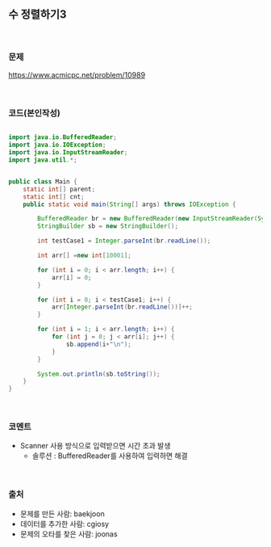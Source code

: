 수 정렬하기3
---

<br>

### 문제
https://www.acmicpc.net/problem/10989

<br>

### 코드(본인작성)

```java

import java.io.BufferedReader;
import java.io.IOException;
import java.io.InputStreamReader;
import java.util.*;


public class Main {
    static int[] parent;
    static int[] cnt;
    public static void main(String[] args) throws IOException {

        BufferedReader br = new BufferedReader(new InputStreamReader(System.in));
        StringBuilder sb = new StringBuilder();

        int testCase1 = Integer.parseInt(br.readLine());

        int arr[] =new int[10001];

        for (int i = 0; i < arr.length; i++) {
            arr[i] = 0;
        }

        for (int i = 0; i < testCase1; i++) {
            arr[Integer.parseInt(br.readLine())]++;
        }

        for (int i = 1; i < arr.length; i++) {
            for (int j = 0; j < arr[i]; j++) {
                sb.append(i+"\n");
            }
        }

        System.out.println(sb.toString());
    }
}

```


<br>

### 코멘트
- Scanner 사용 방식으로 입력받으면 시간 초과 발생
  - 솔루션 : BufferedReader를 사용하여 입력하면 해결

<br>

### 출처
- 문제를 만든 사람: baekjoon
- 데이터를 추가한 사람: cgiosy
- 문제의 오타를 찾은 사람: joonas
